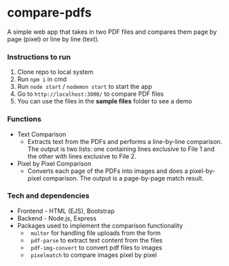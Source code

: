 ﻿# compare-pdfs
A simple web app that takes in two PDF files and compares them page by page (pixel) or line by line (text).

### Instructions to run
1. Clone repo to local system
2. Run ``` npm i ``` in cmd
3. Run ``` node start ``` /  ``` nodemon start ``` to start the app
4. Go to ``` http://localhost:3000/ ``` to compare PDF files
5. You can use the files in the __sample files__ folder to see a demo

### Functions
- Text Comparison
    - Extracts text from the PDFs and performs a line-by-line comparison. The output is two lists: one containing lines exclusive to File 1 and the other with lines exclusive to File 2.
- Pixel by Pixel Comparison
    - Converts each page of the PDFs into images and does a pixel-by-pixel comparison. The output is a page-by-page match result.

### Tech and dependencies
- Frontend - HTML (EJS), Bootstrap
- Backend - Node.js, Express
- Packages used to implement the comparison functionality
   - ``` multer``` for handling file uploads from the form
   - ``` pdf-parse```  to extract text content from the files
   - ``` pdf-img-convert```  to convert pdf files to images
   - ``` pixelmatch```  to compare images pixel by pixel
